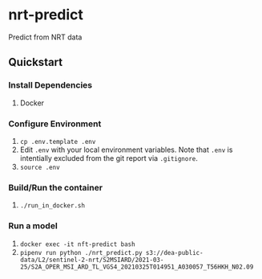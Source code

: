 # nrt-predict
Predict from NRT data

## Quickstart

### Install Dependencies
1. Docker

### Configure Environment
1. `cp .env.template .env`
1. Edit `.env` with your local environment variables. Note that `.env` is intentially excluded from the git report via `.gitignore`.
1. `source .env`

### Build/Run the container
1. `./run_in_docker.sh`

### Run a model
1. `docker exec -it nft-predict bash`
1. `pipenv run python ./nrt_predict.py s3://dea-public-data/L2/sentinel-2-nrt/S2MSIARD/2021-03-25/S2A_OPER_MSI_ARD_TL_VGS4_20210325T014951_A030057_T56HKH_N02.09`
